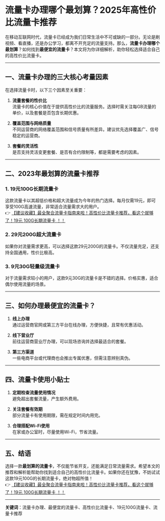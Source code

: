 # 流量卡办理哪个最划算？2025年高性价比流量卡推荐

在移动互联网时代，流量卡已经成为我们日常生活中不可或缺的一部分。无论是刷视频、看直播，还是办公学习，都离不开充足的流量支持。那么，**流量卡办理哪个最划算**？如何找到**最便宜的流量卡**？本文将为你详细解析，助你轻松选择适合自己的高性价比流量卡。

---

## 一、流量卡办理的三大核心考量因素

在选择流量卡时，以下三个因素至关重要：

1. **流量套餐的性价比**  
   流量卡的核心价值在于提供高性价比的流量服务。选择时需关注每GB流量的单价，以及套餐是否包含长期优惠。

2. **覆盖范围与网络质量**  
   不同运营商的网络覆盖范围和信号质量有所差异。建议优先选择覆盖广、信号稳定的运营商。

3. **套餐的灵活性**  
   是否支持灵活变更套餐、是否有合约限制等，都是需要考虑的因素。

---

## 二、2023年最划算的流量卡推荐

### 1. 19元100G长期流量卡  
这款流量卡以其超低价格和超大流量成为今年的热门选择。每月仅需19元，即可享受100G高速流量，非常适合流量需求大的用户。  
👉 [【建议收藏】最全聚合流量卡指南来啦！高性价比流量卡推荐，看这个就够了！19元 100G长期流量卡 ！！](https://bit.ly/Liuliangka)

### 2. 29元200G超大流量卡  
如果你对流量需求更高，可以选择这款29元200G的流量卡。不仅流量充足，还支持全国通用，性价比极高。

### 3. 9元30G轻量级流量卡  
对于流量需求较小的用户，这款9元30G的流量卡是不错的选择。价格实惠，适合偶尔使用流量的场景。

---

## 三、如何办理最便宜的流量卡？

1. **线上办理**  
   通过运营商官网或第三方平台在线办理，方便快捷，且常有优惠活动。

2. **线下营业厅**  
   前往运营商营业厅办理，可以现场咨询并选择最适合的套餐。

3. **第三方渠道**  
   一些电商平台或代理商也会推出专属优惠，但需注意辨别真伪。

---

## 四、流量卡使用小贴士

1. **定期检查流量使用情况**  
   避免超出套餐流量，产生额外费用。

2. **关注套餐有效期**  
   部分流量卡有使用期限，需在规定时间内用完。

3. **合理搭配Wi-Fi使用**  
   在家或办公室时，尽量使用Wi-Fi，节省流量。

---

## 五、结语

选择一款**最划算的流量卡**，不仅能节省开支，还能满足日常流量需求。希望本文的推荐和解析能帮助你找到适合自己的高性价比流量卡。如果你还在犹豫，不妨试试这款19元100G的长期流量卡，绝对物超所值！  
👉 [【建议收藏】最全聚合流量卡指南来啦！高性价比流量卡推荐，看这个就够了！19元 100G长期流量卡 ！！](https://bit.ly/Liuliangka)

---

**关键词**：流量卡办理、最便宜的流量卡、高性价比流量卡、19元100G流量卡、流量卡推荐